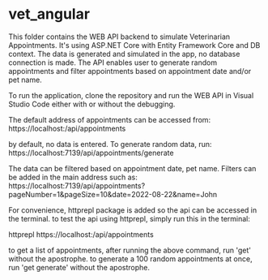 # vet_angular

This folder contains the WEB API backend to simulate Veterinarian Appointments. It's using ASP.NET Core with Entity Framework Core and DB context.
The data is generated and simulated in the app, no database connection is made.
The API enables user to generate random appointments and filter appointments based on appointment date and/or pet name.

To run the application, clone the repository and run the WEB API in Visual Studio Code either with or without the debugging.

The default address of appointments can be accessed from:
https://localhost:<port>/api/appointments

by default, no data is entered. To generate random data, run:
https://localhost:7139/api/appointments/generate

The data can be filtered based on appointment date, pet name. Filters can be added in the main address such as:
https://localhost:7139/api/appointments?pageNumber=1&pageSize=10&date=2022-08-22&name=John


For convenience, httprepl package is added so the api can be accessed in the terminal. to test the api using httprepl, simply run this in the terminal:

httprepl https://localhost:<port>/api/appointments

to get a list of appointments, after running the above command, run 'get' without the apostrophe.
to generate a 100 random appointments at once, run 'get generate' without the apostrophe.
